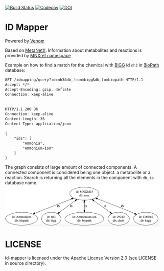 [![Build Status](https://travis-ci.org/DD-DeCaF/id-mapper.svg?branch=master)]()
[![Codecov](https://codecov.io/gh/DD-DeCaF/id-mapper/branch/master/graph/badge.svg)](https://codecov.io/gh/DD-DeCaF/id-mapper)
[![DOI](https://zenodo.org/badge/80559780.svg)](https://zenodo.org/badge/latestdoi/80559780)

# ID Mapper

Powered by [Venom](https://github.com/biosustain/venom)

Based on [MetaNetX](http://www.metanetx.org/). Information about metabolites and reactions is provided by [MNXref namespace](http://www.metanetx.org/mnxdoc/mnxref.html)

Example on how to find a match for the chemical with [BIGG](https://github.com/biosustain/venom) id `nh3` in [BioPath](https://webapps.molecular-networks.com/biopath3/biopath3) database:

```
GET /idmapping/query?id=nh3&db_from=bigg&db_to=biopath HTTP/1.1
Accept: */*
Accept-Encoding: gzip, deflate
Connection: keep-alive


HTTP/1.1 200 OK
Connection: keep-alive
Content-Length: 36
Content-Type: application/json

{
    "ids": [
        "Ammonia",
        "Ammonium-ion"
    ]
}
```

The graph consists of large amount of connected components. A connected component is considered being one object: a metabolite or a reaction. Search is returning all the elements in the component with `db_to` database name.
![graph](graph.png)

# LICENSE

id-mapper is licensed under the Apache License Version 2.0 (see LICENSE in source directory).
